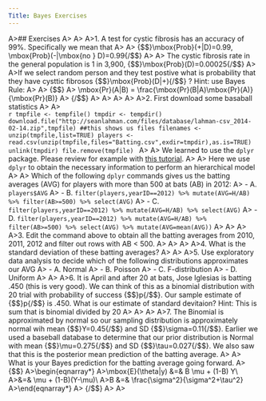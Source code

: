 ```yaml
---
Title: Bayes Exercises
---
```


A>## Exercises
A>
A>
A>1. A test for cystic fibrosis has an accuracy of 99%. Specifically we mean that 
A>
A>    {$$}\mbox{Prob}(+|D)=0.99, \mbox{Prob}(-|\mbox{no } D)=0.99{/$$}
A>
A>    The cystic fibrosis rate in the general population is 1 in 3,900, {$$}\mbox{Prob}(D)=0.00025{/$$}
A>
A>If we select random person and they test postive what is probability that they have cysttic fibrosos {$$}\mbox{Prob}(D|+){/$$} ? Hint: use Bayes Rule: 
A>
A>    {$$}
A>    \mbox{Pr}(A|B)  =  \frac{\mbox{Pr}(B|A)\mbox{Pr}(A)}{\mbox{Pr}(B)}
A>    {/$$}
A>
A>
A>
A>
A>2. First download some basaball statistics
A>
A>    
    ```r
    tmpfile <- tempfile()
    tmpdir <- tempdir()
    download.file("http://seanlahman.com/files/database/lahman-csv_2014-02-14.zip",tmpfile)
    ##this shows us files
    filenames <- unzip(tmpfile,list=TRUE)
    players <- read.csv(unzip(tmpfile,files="Batting.csv",exdir=tmpdir),as.is=TRUE)
    unlink(tmpdir)
    file.remove(tmpfile)
    ```
A>
A>    We learned to use the `dplyr` package. Please review for example with [this tutorial](http://cran.rstudio.com/web/packages/dplyr/vignettes/introduction.html).
A>
A>    Here we use `dplyr` to obtain the necessary information to perform an hierarchical model 
A>
A>    Which of the following `dplyr` commands gives us the batting averages (AVG) for players with more than 500 at bats (AB) in 2012:
A>    - A. `players$AVG`
A>    - B. `filter(players,yearID==2012) %>% mutate(AVG=H/AB) %>% filter(AB>=500) %>% select(AVG)`
A>    - C. `filter(players,yearID==2012) %>% mutate(AVG=H/AB) %>% select(AVG)`
A>    - D. `filter(players,yearID==2012) %>% mutate(AVG=H/AB) %>% filter(AB>=500) %>% select(AVG) %>% mutate(AVG=mean(AVG))`
A>
A>
A>
A>3. Edit the command above to obtain all the batting averages from 2010, 2011, 2012 and filter out rows with AB < 500.
A>
A>
A>
A>4. What is the standard deviation of these batting averages?
A>
A>
A>5. Use exploratory data analysis to decide which of the following distributions approximates our AVG
A>    - A. Normal
A>    - B. Poisson
A>    - C. F-distribution
A>    - D. Uniform
A>
A>
A>6. It is April and after 20 at bats, Jose Iglesias is batting .450 (this is very good). We can think of this as a binomial distribution with 20 trial with probability of success {$$}p{/$$}. Our sample estimate of {$$}p{/$$} is .450. What is our estimate of standard devitaion? Hint: This is sum that is binomial divided by 20
A>
A>
A>
A>7. The Binomial is approximated by normal so our sampling distribution is approximately normal wih mean {$$}Y=0.45{/$$} and SD {$$}\sigma=0.11{/$$}. Earlier we used a baseball database to determine that our prior distribution is Normal with mean {$$}\mu=0.275{/$$} and SD {$$}\tau=0.027{/$$}. We also saw that this is the posterior mean prediction of the batting average. 
A>
A>  What is your Bayes prediction for the batting average going forward.
A>    {$$}
A>\begin{eqnarray*}
A>\mbox{E}(\theta|y) &=& B \mu + (1-B) Y\\
A>&=& \mu + (1-B)(Y-\mu)\\
A>B &=& \frac{\sigma^2}{\sigma^2+\tau^2}
A>\end{eqnarray*}
A>    {/$$}
A>
A>
